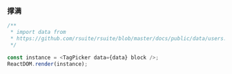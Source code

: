 ### 撑满

<!--start-code-->

```js
/**
 * import data from
 * https://github.com/rsuite/rsuite/blob/master/docs/public/data/users.json
 */

const instance = <TagPicker data={data} block />;
ReactDOM.render(instance);
```

<!--end-code-->

